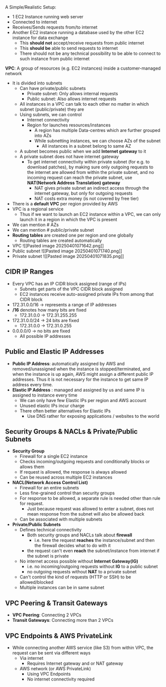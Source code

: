 A Simple/Realistic Setup:
- 1 EC2 Instance running web server
- Connected to internet
- Receives/Sends requests from/to internet
- Another EC2 instance running a database used by the other EC2 instance for data exchange
	- This **should not** accept/receive requests from public internet
	- This **should be** able to send requests to internet
	- There should not be any technical possibility to be able to connect to such instance from public internet

**VPC**: A group of resources (e.g. EC2 instances) inside a customer-managed network
- It is divided into subnets
	- Can have private/public subnets
		- Private subnet: Only allows internal requests
		- Public subnet: Also allows internet requests
	- All instances in a VPC can talk to each other no matter in which subnet (public/private) they are
	- Using subnets, we can control
		- Internet connectivity
		- Region for launches resources/instances
			- A region has multiple Data-centres which are further grouped into AZs
			- While subnetting instances, we can choose AZs of the subnet
				- All instances in a subnet belong to same AZ
	- A subnet becomes public when we add **Internet gateway** to it
	- A private subnet does not have internet gateway
		- To get internet connectivity within private subnet (for e.g. to download patches), by making sure only outgoing requests to the internet are allowed from within the private subnet, and no incoming request can reach the private subnet, use **NAT(Network Address Translation) gateway**
			- NAT gives private subnet an indirect access through the internet gateway, but only for outgoing requests
			- NAT costs extra money (is not covered by free tier)
- There is a **default VPC** per region provided by AWS
- VPC is a regional service
	- Thus if we want to launch an EC2 instance within a VPC, we can only launch it in a region in which the VPC is present
- We can mention # AZs
- We can mention # public/private subnet
- **Routing tables** are created one per region and one globally
	- Routing tables are created automatically
- VPC
	![[Pasted image 20250401071642.png]]
- Public subnet
	![[Pasted image 20250401071740.png]]
- Private subnet
	![[Pasted image 20250401071835.png]]

## CIDR IP Ranges
- Every VPC has an IP CIDR block assigned (range of IPs)
	- Subnets get parts of the VPC CIDR block assigned
	- EC2 instances receive auto-assigned private IPs from among that CIDR block
- 172.31.0.0/16 -> represents a range of IP addresses
- **/16** denotes how many bits are fixed
	- 172.31.0.0 -> 172.31.255.255
- 172.31.0.0/24 -> 24 bits are fixed
	- 172.31.0.0 -> 172.31.0.255
- 0.0.0.0/0 -> no bits are fixed
	- All possible IP addresses

## Public and Elastic IP Addresses
- **Public IP Address**: automatically assigned by AWS and removed/unassigned when the instance is stopped/terminated, and when the instance is up again, AWS might assign a different public IP addresses. Thus it is not necessary for the instance to get same IP address every time.
- **Elastic IP Address** : managed and assigned by us and same IP is assigned to instance every time
	- We can only have few Elastic IPs per region and AWS account
	- Unused elastic IPs incur charge
	- There often better alternatives for Elastic IPs
		- Use DNS rather for exposing applications / websites to the world

## Security Groups & NACLs & Private/Public Subnets
 - **Security Group**
	 - Firewall for a single EC2 instance
	 - Checks incoming/outgoing requests and conditionally blocks or allows them
	 - If request is allowed, the response is always allowed
	 - Can be reused across multiple EC2 instances
 - **NACL(Network Access Control List)**
	 - Firewall for an entire subnets
	 - Less fine-grained control than security groups
	 - For response to be allowed, a separate rule is needed other than rule for request.
		 - Just because request was allowed to enter a subnet, does not mean response from the subnet will also be allowed back
	- Can be associated with multiple subnets
 - **Private/Public Subnets**
	 - Defines technical connectivity
		 - Both security groups and NACLs talk about **firewall**
			 -  i.e. here the request **reaches** the instance/subnet and then the firewall decides what to do with it
		- the request can't even **reach** the subnet/instance from internet if the subnet is private
	-  No internet access possible without **Internet Gateway(IG)**
		- i.e. no incoming/outgoing requests without **IG** to a public subnet
		- no outgoing requests without **NAT** to a private subnet
	- Can't control the kind of requests (HTTP or SSH) to be allowed/blocked
	- Multiple instances can be in same subnet

## VPC Peering & Transit Gateways
- **VPC Peering**: Connecting 2 VPCs
-  **Transit Gateways**: Connecting more than 2 VPCs 

## VPC Endpoints & AWS PrivateLink
- While connecting another AWS service (like S3) from within VPC, the request can be sent via different ways
	- Via internet
		- Requires Internet gateway and or NAT gateway
	- AWS network (or AWS PrivateLink)
		- Using VPC Endpoints
		- No internet connectivity required

